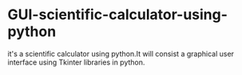 # GUI-scientific-calculator-using-python
it's a scientific calculator using python.It will consist a  graphical user interface using Tkinter  libraries in python.
